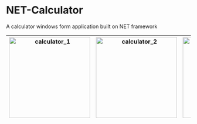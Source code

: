# NET-Calculator
A calculator windows form application built on NET framework

|<img width="221" alt="calculator_1" src="https://user-images.githubusercontent.com/14845590/175760761-d7825559-6931-4001-bc1b-75cf78f1a98d.png">|<img width="221" alt="calculator_2" src="https://user-images.githubusercontent.com/14845590/175760764-1607c601-1db3-4713-b690-7c45d7136fee.png">|<img width="221" alt="calculator_3" src="https://user-images.githubusercontent.com/14845590/175760765-01eca70a-57df-431e-8694-e8ebb5a5ef4f.png">|<img width="221" alt="calculator_4" src="https://user-images.githubusercontent.com/14845590/175760767-ea661e0b-0b6d-48f9-bb8e-969bd016e35f.png">|
|-|-|-|-|
